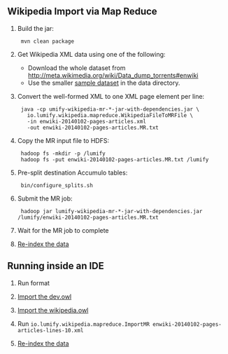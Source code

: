 ## Wikipedia Import via Map Reduce

1. Build the jar:

        mvn clean package

1. Get Wikipedia XML data using one of the following:

   * Download the whole dataset from http://meta.wikimedia.org/wiki/Data_dump_torrents#enwiki
   * Use the smaller [sample dataset](data/enwiki-20140102-pages-articles-lines-10.xml) in the data directory.

1. Convert the well-formed XML to one XML page element per line:

        java -cp umify-wikipedia-mr-*-jar-with-dependencies.jar \
          io.lumify.wikipedia.mapreduce.WikipediaFileToMRFile \
          -in enwiki-20140102-pages-articles.xml
          -out enwiki-20140102-pages-articles.MR.txt

1. Copy the MR input file to HDFS:

        hadoop fs -mkdir -p /lumify
        hadoop fs -put enwiki-20140102-pages-articles.MR.txt /lumify

1. Pre-split destination Accumulo tables:

        bin/configure_splits.sh

1. Submit the MR job:

        hadoop jar lumify-wikipedia-mr-*-jar-with-dependencies.jar /lumify/enwiki-20140102-pages-articles.MR.txt

1. Wait for the MR job to complete

1. [Re-index the data](https://github.com/lumifyio/lumify/tree/master/tools/reindex-mr)

## Running inside an IDE

1. Run format

1. [Import the dev.owl](../../docs/ontology.md)

1. [Import the wikipedia.owl](../../docs/ontology.md)

1. Run `io.lumify.wikipedia.mapreduce.ImportMR enwiki-20140102-pages-articles-lines-10.xml`

1. [Re-index the data](../../tools/reindex-mr)
